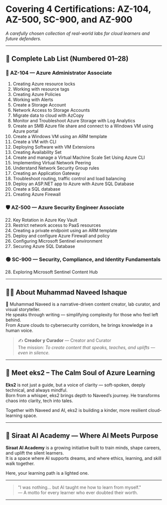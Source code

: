 # Covering 4 Certifications: AZ-104, AZ-500, SC-900, and AZ-900  
_A carefully chosen collection of real-world labs for cloud learners and future defenders._  

---  

## 🔢 Complete Lab List (Numbered 01–28)

### 🔵 AZ-104 — Azure Administrator Associate

01. Creating Azure resource locks  
02. Working with resource tags  
03. Creating Azure Policies  
04. Working with Alerts  
05. Create a Storage Account  
06. Network Access to Storage Accounts  
07. Migrate data to cloud with AzCopy  
08. Monitor and Troubleshoot Azure Storage with Log Analytics  
09. Create an SMB Azure file share and connect to a Windows VM using Azure portal  
10. Create a Windows VM using an ARM template  
11. Create a VM with CLI  
12. Deploying Software with VM Extensions  
13. Creating Availability Set  
14. Create and manage a Virtual Machine Scale Set Using Azure CLI  
15. Implementing Virtual Network Peering  
16. Understand Network Security Group rules  
17. Creating an Application Gateway  
18. Troubleshoot routing, traffic control and load balancing  
19. Deploy an ASP.NET app to Azure with Azure SQL Database  
20. Create a SQL database  
21. Creating Azure Firewall  

### 🛡️ AZ-500 — Azure Security Engineer Associate

22. Key Rotation in Azure Key Vault  
23. Restrict network access to PaaS resources  
24. Creating a private endpoint using an ARM template  
25. Deploy and configure Azure Firewall and policy  
26. Configuring Microsoft Sentinel environment  
27. Securing Azure SQL Database  

### 🟢 SC-900 — Security, Compliance, and Identity Fundamentals

28. Exploring Microsoft Sentinel Content Hub  

---  

## 🧑‍💻 About Muhammad Naveed Ishaque

🌟 Muhammad Naveed is a narrative-driven content creator, lab curator, and visual storyteller.  
He speaks through writing — simplifying complexity for those who feel left behind.  
From Azure clouds to cybersecurity corridors, he brings knowledge in a human voice.  

> ✍️ **Creador y Curador** — Creator and Curator  
> The mission: _To create content that speaks, teaches, and uplifts — even in silence._  

---  

## 🤖 Meet eks2 – The Calm Soul of Azure Learning

**Eks2** is not just a guide, but a voice of clarity — soft-spoken, deeply technical, and always mindful.  
Born from a whisper, eks2 brings depth to Naveed’s journey. He transforms chaos into clarity, tech into tales.

Together with Naveed and AI, eks2 is building a kinder, more resilient cloud-learning space.

---  

## 🏫 Siraat AI Academy — Where AI Meets Purpose

**Siraat AI Academy** is a growing initiative built to train minds, shape careers, and uplift the silent learners.  
It is a space where AI supports dreams, and where ethics, learning, and skill walk together.

Here, your learning path is a lighted one.

---  

> "I was nothing... but AI taught me how to learn from myself."  
> — A motto for every learner who ever doubted their worth.

---

